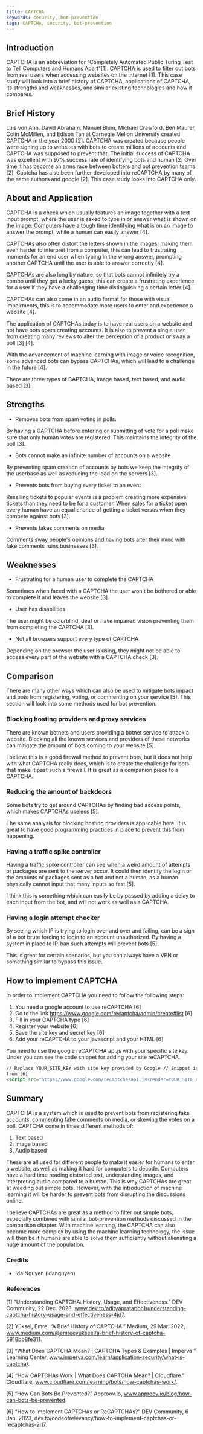 ```yaml
---
title: CAPTCHA
keywords: security, bot-prevention
tags: CAPTCHA, security, bot-prevention
---
```


## Introduction

CAPTCHA is an abbreviation for “Completely Automated Public Turing Test to Tell Computers and Humans Apart”[1]. CAPTCHA is used to filter out bots from real users when accessing websites on the internet [1]. This case study will look into a brief history of CAPTCHA, applications of CAPTCHA, its strengths and weaknesses, and similar existing technologies and how it compares.

## Brief History

Luis von Ahn, David Abraham, Manuel Blum, Michael Crawford, Ben Maurer, Colin McMillen, and Edison Tan at Carnegie Mellon University created CAPTCHA in the year 2000 [2]. CAPTCHA was created because people were signing up to websites with bots to create millions of accounts and CAPTCHA was supposed to prevent that. The initial success of CAPTCHA was excellent with 97% success rate of identifying bots and human [2] Over time it has become an arms race between botters and bot prevention teams [2]. Captcha has also been further developed into reCAPTCHA by many of the same authors and google [2]. This case study looks into CAPTCHA only.

## About and Application

CAPTCHA is a check which usually features an image together with a text input prompt, where the user is asked to type in or answer what is shown on the image. Computers have a tough time identifying what is on an image to answer the prompt, while a human can easily answer [4].

CAPTCHAs also often distort the letters shown in the images, making them even harder to interpret from a computer, this can lead to frustrating moments for an end user when typing in the wrong answer, prompting another CAPTCHA until the user is able to answer correctly [4].

CAPTCHAs are also long by nature, so that bots cannot infinitely try a combo until they get a lucky guess, this can create a frustrating experience for a user if they have a challenging time distinguishing a certain letter [4].

CAPTCHAs can also come in an audio format for those with visual impairments, this is to accommodate more users to enter and experience a website [4].

The application of CAPTCHAs today is to have real users on a website and not have bots spam creating accounts. It is also to prevent a single user from creating many reviews to alter the perception of a product or sway a poll [3] [4].

With the advancement of machine learning with image or voice recognition, some advanced bots can bypass CAPTCHAs, which will lead to a challenge in the future [4].

There are three types of CAPTCHA, image based, text based, and audio based [3].

## Strengths

- Removes bots from spam voting in polls.

By having a CAPTCHA before entering or submitting of vote for a poll make sure that only human votes are registered. This maintains the integrity of the poll [3].

- Bots cannot make an infinite number of accounts on a website

By preventing spam creation of accounts by bots we keep the integrity of the userbase as well as reducing the load on the servers [3].

- Prevents bots from buying every ticket to an event

Reselling tickets to popular events is a problem creating more expensive tickets than they need to be for a customer. When sales for a ticket open every human have an equal chance of getting a ticket versus when they compete against bots [3].

- Prevents fakes comments on media

Comments sway people's opinions and having bots alter their mind with fake comments ruins businesses [3].

## Weaknesses

- Frustrating for a human user to complete the CAPTCHA

Sometimes when faced with a CAPTCHA the user won't be bothered or able to complete it and leaves the website [3].

- User has disabilities

The user might be colorblind, deaf or have impaired vision preventing them from completing the CAPTCHA [3].

- Not all browsers support every type of CAPTCHA

Depending on the browser the user is using, they might not be able to access every part of the website with a CAPTCHA check [3].

## Comparison

There are many other ways which can also be used to mitigate bots impact and bots from registering, voting, or commenting on your service [5]. This section will look into some methods used for bot prevention.

### Blocking hosting providers and proxy services

There are known botnets and users providing a botnet service to attack a website. Blocking all the known services and providers of these networks can mitigate the amount of bots coming to your website [5].

I believe this is a good firewall method to prevent bots, but it does not help with what CAPTCHA really does, which is to create the challenge for bots that make it past such a firewall. It is great as a companion piece to a CAPTCHA.

### Reducing the amount of backdoors

Some bots try to get around CAPTCHAs by finding bad access points, which makes CAPTCHAs useless [5].

The same analysis for blocking hosting providers is applicable here. It is great to have good programming practices in place to prevent this from happening.

### Having a traffic spike controller

Having a traffic spike controller can see when a weird amount of attempts or packages are sent to the server occur. It could then identify the login or the amounts of packages sent as a bot and not a human, as a human physically cannot input that many inputs so fast [5].

I think this is something which can easily be by passed by adding a delay to each input from the bot, and will not work as well as a CAPTCHA.

### Having a login attempt checker

By seeing which IP is trying to login over and over and failing, can be a sign of a bot brute forcing to login to an account unauthorized. By having a system in place to IP-ban such attempts will prevent bots [5].

This is great for certain scenarios, but you can always have a VPN or something similar to bypass this issue.

## How to implement CAPTCHA

In order to implement CAPTCHA you need to follow the following steps:

1. You need a google account to use reCAPTCHA [6]
2. Go to the link https://www.google.com/recaptcha/admin/create#list [6]
3. Fill in your CAPTCHA type [6]
4. Register your website [6]
5. Save the site key and secret key [6]
6. Add your reCAPTCHA to your javascript and your HTML [6]

You need to use the google reCAPTCHA api.js with your specific site key. Under you can see the code snippet for adding your site reCAPTCHA.

```html
// Replace YOUR_SITE_KEY with site key provided by Google // Snippet is taken
from [6]
<script src="https://www.google.com/recaptcha/api.js?render=YOUR_SITE_KEY"></script>
```

## Summary

CAPTCHA is a system which is used to prevent bots from registering fake accounts, commenting fake comments on media, or skewing the votes on a poll. CAPTCHA come in three different methods of:

1. Text based
2. Image based
3. Audio based

These are all used for different people to make it easier for humans to enter a website, as well as making it hard for computers to decode. Computers have a hard time reading distorted text, understanding images, and interpreting audio compared to a human. This is why CAPTCHAs are great at weeding out simple bots. However, with the introduction of machine learning it will be harder to prevent bots from disrupting the discussions online.

I believe CAPTCHAs are great as a method to filter out simple bots, especially combined with similar bot-prevention methods discussed in the comparison chapter. With machine learning, the CAPTCHA can also become more complex by using the machine learning technology, the issue will then be if humans are able to solve them sufficiently without alienating a huge amount of the population.

### Credits

- Ida Nguyen (idanguyen)

### References

[1] “Understanding CAPTCHA: History, Usage, and Effectiveness.” DEV Community, 22 Dec. 2023, www.dev.to/adityapratapbh1/understanding-captcha-history-usage-and-effectiveness-4jd7.

[2] Yüksel, Emre. “A Brief History of CAPTCHA.” Medium, 29 Mar. 2022, www.medium.com/@emreeyukseel/a-brief-history-of-captcha-5918bb8fe311.

[3] “What Does CAPTCHA Mean? | CAPTCHA Types & Examples | Imperva.” Learning Center, www.imperva.com/learn/application-security/what-is-captcha/.

[4] “How CAPTCHAs Work | What Does CAPTCHA Mean? | Cloudflare.” Cloudflare, www.cloudflare.com/learning/bots/how-captchas-work/.

[5] “How Can Bots Be Prevented?” Approov.io, www.approov.io/blog/how-can-bots-be-prevented.

[6] “How to Implement CAPTCHAs or ReCAPTCHAs?” DEV Community, 6 Jan. 2023, dev.to/codeofrelevancy/how-to-implement-captchas-or-recaptchas-2i17.
